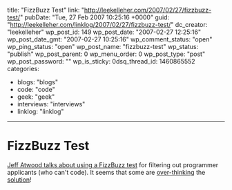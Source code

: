 title: "FizzBuzz Test"
link: "http://leekelleher.com/2007/02/27/fizzbuzz-test/"
pubDate: "Tue, 27 Feb 2007 10:25:16 +0000"
guid: "http://leekelleher.com/linklog/2007/02/27/fizzbuzz-test/"
dc_creator: "leekelleher"
wp_post_id: 149
wp_post_date: "2007-02-27 12:25:16"
wp_post_date_gmt: "2007-02-27 10:25:16"
wp_comment_status: "open"
wp_ping_status: "open"
wp_post_name: "fizzbuzz-test"
wp_status: "publish"
wp_post_parent: 0
wp_menu_order: 0
wp_post_type: "post"
wp_post_password: ""
wp_is_sticky: 0dsq_thread_id: 1460865552
categories:
  - blogs: "blogs"
  - code: "code"
  - geek: "geek"
  - interviews: "interviews"
  - linklog: "linklog"

---

# FizzBuzz Test

<a href="http://www.codinghorror.com/blog/archives/000781.html">Jeff Atwood talks about using a FizzBuzz test</a> for filtering out programmer applicants (who can't code). It seems that some are <a href="http://weblog.raganwald.com/2007/01/dont-overthink-fizzbuzz.html">over-thinking</a> the <a href="http://programming.reddit.com/info/10d7w/comments">solution</a>!